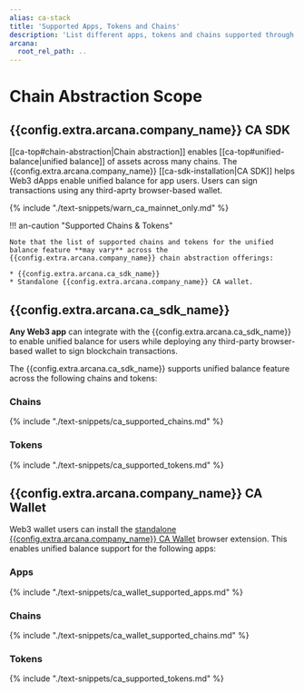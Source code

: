 ```yaml
---
alias: ca-stack
title: 'Supported Apps, Tokens and Chains'
description: 'List different apps, tokens and chains supported through the Arcana Chain Abstraction feature.'
arcana:
  root_rel_path: ..
---
```


# Chain Abstraction Scope

## {{config.extra.arcana.company_name}} CA SDK

[[ca-top#chain-abstraction|Chain abstraction]] enables [[ca-top#unified-balance|unified balance]] of assets across many chains. The {{config.extra.arcana.company_name}} [[ca-sdk-installation|CA SDK]] helps Web3 dApps enable unified balance for app users. Users can sign transactions using any third-aprty browser-based wallet.

{% include "./text-snippets/warn_ca_mainnet_only.md" %}

!!! an-caution "Supported Chains & Tokens"

    Note that the list of supported chains and tokens for the unified balance feature **may vary** across the {{config.extra.arcana.company_name}} chain abstraction offerings:
    
    * {{config.extra.arcana.ca_sdk_name}}
    * Standalone {{config.extra.arcana.company_name}} CA wallet.

## {{config.extra.arcana.ca_sdk_name}}

**Any Web3 app** can integrate with the {{config.extra.arcana.ca_sdk_name}} to enable unified balance for users while deploying any third-party browser-based wallet to sign blockchain transactions.

The {{config.extra.arcana.ca_sdk_name}} supports unified balance feature across the following chains and tokens:

### Chains

{% include "./text-snippets/ca_supported_chains.md" %}

### Tokens

{% include "./text-snippets/ca_supported_tokens.md" %}

## {{config.extra.arcana.company_name}} CA Wallet

Web3 wallet users can install the [standalone {{config.extra.arcana.company_name}} CA Wallet](https://chromewebstore.google.com/detail/arcana-wallet/nieddmedbnibfkfokcionggafcmcgkpi) browser extension. This enables unified balance support for the following apps:

### Apps

{% include "./text-snippets/ca_wallet_supported_apps.md" %}

### Chains
      
{% include "./text-snippets/ca_wallet_supported_chains.md" %}

### Tokens

{% include "./text-snippets/ca_supported_tokens.md" %}
